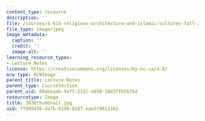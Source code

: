 ```yaml
---
content_type: resource
description: ''
file: /courses/4-614-religious-architecture-and-islamic-cultures-fall-2002/ff949476da7b62d00287eae5f8012163_3038thumbnail.jpg
file_type: image/jpeg
image_metadata:
  caption: ''
  credit: ''
  image-alt: ''
learning_resource_types:
- Lecture Notes
license: https://creativecommons.org/licenses/by-nc-sa/4.0/
ocw_type: OCWImage
parent_title: Lecture Notes
parent_type: CourseSection
parent_uid: 68abeaab-4eff-532c-e858-18d3ffb567bd
resourcetype: Image
title: 3038thumbnail.jpg
uid: ff949476-da7b-62d0-0287-eae5f8012163
---
```

